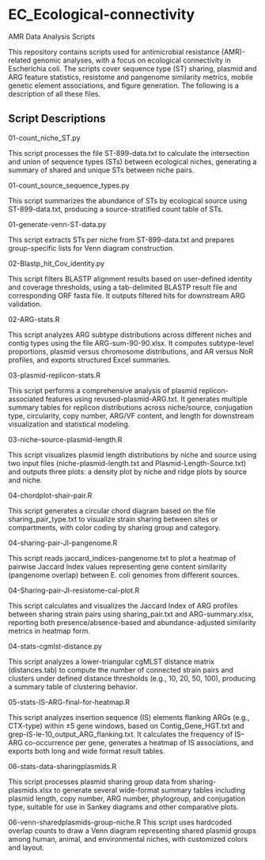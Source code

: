 # EC_Ecological-connectivity

AMR Data Analysis Scripts

This repository contains scripts used for antimicrobial resistance (AMR)-related genomic analyses, with a focus on ecological connectivity in Escherichia coli. The scripts cover sequence type (ST) sharing, plasmid and ARG feature statistics, resistome and pangenome similarity metrics, mobile genetic element associations, and figure generation. The following is a description of all these files.

## Script Descriptions

01-count_niche_ST.py

This script processes the file ST-899-data.txt to calculate the intersection and union of sequence types (STs) between ecological niches, generating a summary of shared and unique STs between niche pairs.

01-count_source_sequence_types.py

This script summarizes the abundance of STs by ecological source using ST-899-data.txt, producing a source-stratified count table of STs.

01-generate-venn-ST-data.py

This script extracts STs per niche from ST-899-data.txt and prepares group-specific lists for Venn diagram construction.

02-Blastp_hit_Cov_identity.py

This script filters BLASTP alignment results based on user-defined identity and coverage thresholds, using a tab-delimited BLASTP result file and corresponding ORF fasta file. It outputs filtered hits for downstream ARG validation.

02-ARG-stats.R

This script analyzes ARG subtype distributions across different niches and contig types using the file ARG-sum-90-90.xlsx. It computes subtype-level proportions, plasmid versus chromosome distributions, and AR versus NoR profiles, and exports structured Excel summaries.

03-plasmid-replicon-stats.R

This script performs a comprehensive analysis of plasmid replicon-associated features using revused-plasmid-ARG.txt. It generates multiple summary tables for replicon distributions across niche/source, conjugation type, circularity, copy number, ARG/VF content, and length for downstream visualization and statistical modeling.

03-niche-source-plasmid-length.R

This script visualizes plasmid length distributions by niche and source using two input files (niche-plasmid-length.txt and Plasmid-Length-Source.txt) and outputs three plots: a density plot by niche and ridge plots by source and niche.

04-chordplot-shair-pair.R

This script generates a circular chord diagram based on the file sharing_pair_type.txt to visualize strain sharing between sites or compartments, with color coding by sharing group and category.

04-sharing-pair-JI-pangenome.R

This script reads jaccard_indices-pangenome.txt to plot a heatmap of pairwise Jaccard Index values representing gene content similarity (pangenome overlap) between E. coli genomes from different sources.

04-Sharing-pair-JI-resistome-cal-plot.R

This script calculates and visualizes the Jaccard Index of ARG profiles between sharing strain pairs using sharing_pair.txt and ARG-summary.xlsx, reporting both presence/absence-based and abundance-adjusted similarity metrics in heatmap form.

04-stats-cgmlst-distance.py

This script analyzes a lower-triangular cgMLST distance matrix (distances.tab) to compute the number of connected strain pairs and clusters under defined distance thresholds (e.g., 10, 20, 50, 100), producing a summary table of clustering behavior.

05-stats-IS-ARG-final-for-heatmap.R

This script analyzes insertion sequence (IS) elements flanking ARGs (e.g., CTX-type) within ±5 gene windows, based on Contig_Gene_HGT.txt and grep-IS-le-10_output_ARG_flanking.txt. It calculates the frequency of IS–ARG co-occurrence per gene, generates a heatmap of IS associations, and exports both long and wide format result tables.

06-stats-data-sharingplasmids.R

This script processes plasmid sharing group data from sharing-plasmids.xlsx to generate several wide-format summary tables including plasmid length, copy number, ARG number, phylogroup, and conjugation type, suitable for use in Sankey diagrams and other comparative plots.

06-venn-sharedplasmids-group-niche.R
This script uses hardcoded overlap counts to draw a Venn diagram representing shared plasmid groups among human, animal, and environmental niches, with customized colors and layout.



